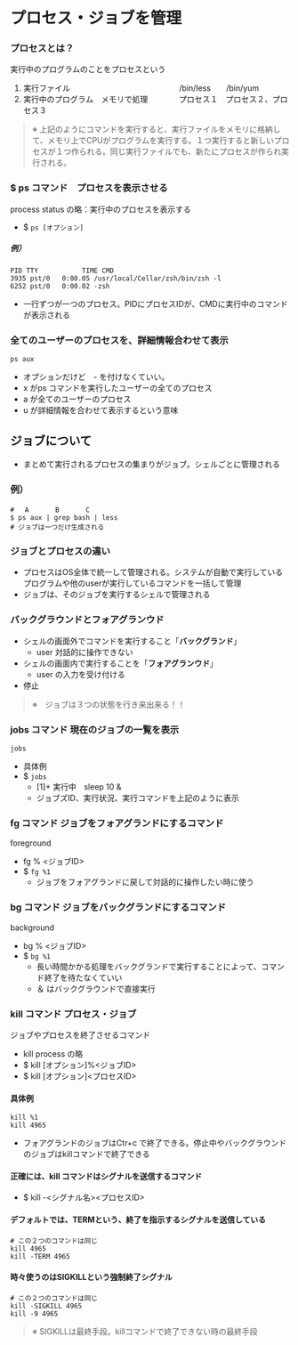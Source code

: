 # プロセス・ジョブを管理
### プロセスとは？
実行中のプログラムのことをプロセスという
1. 実行ファイル　　　　　　　　　　　　　　/bin/less　　/bin/yum
2. 実行中のプログラム　メモリで処理　　　　プロセス１　プロセス２、プロセス３
> ※ 上記のようにコマンドを実行すると、実行ファイルをメモリに格納して、メモリ上でCPUがプログラムを実行する。１つ実行すると新しいプロセスが１つ作られる。同じ実行ファイルでも、新たにプロセスが作られ実行される。
### $ ps コマンド　プロセスを表示させる
process status の略：実行中のプロセスを表示する
- $ `ps [オプション]`
##### 例）
    PID TTY           TIME CMD
    3935 pst/0   0:00.05 /usr/local/Cellar/zsh/bin/zsh -l
    6252 pst/0   0:00.02 -zsh
- 一行ずつが一つのプロセス。PIDにプロセスIDが、CMDに実行中のコマンドが表示される
### 全てのユーザーのプロセスを、詳細情報合わせて表示
    ps aux
- オプションだけど　- を付けなくていい。
- x がps コマンドを実行したユーザーの全てのプロセス
- a が全てのユーザーのプロセス
- u が詳細情報を合わせて表示するという意味
## ジョブについて
- まとめて実行されるプロセスの集まりがジョブ。シェルごとに管理される
### 例）
    # 　A　　　　B　　　　C
    $ ps aux | grep bash | less
    # ジョブは一つだけ生成される
### ジョブとプロセスの違い
- プロセスはOS全体で統一して管理される。システムが自動で実行しているプログラムや他のuserが実行しているコマンドを一括して管理
- ジョブは、そのジョブを実行するシェルで管理される
### バックグラウンドとフォアグランウド
- シェルの画面外でコマンドを実行すること「**バックグランド**」
   - user 対話的に操作できない
- シェルの画面内で実行することを「**フォアグランウド**」
   - user の入力を受け付ける
- 停止
> ※　ジョブは３つの状態を行き来出来る！！
### jobs コマンド 現在のジョブの一覧を表示
    jobs
- 具体例
- $ `jobs`
   - [1]+ 実行中　sleep 10 &
   - ジョブズID、実行状況、実行コマンドを上記のように表示
### fg コマンド ジョブをフォアグランドにするコマンド
foreground
- fg % <ジョブID>
- $ `fg %1`
   - ジョブをフォアグランドに戻して対話的に操作したい時に使う
### bg コマンド ジョブをバックグランドにするコマンド
background
- bg % <ジョブID>
- $ `bg %1`
   - 長い時間かかる処理をバックグランドで実行することによって、コマンド終了を待たなくていい
   -  ＆ はバックグラウンドで直接実行
### kill コマンド プロセス・ジョブ
ジョブやプロセスを終了させるコマンド
- kill process の略
- $ kill [オプション]%<ジョブID>
- $ kill [オプション]<プロセスID>
#### 具体例
    kill %1
    kill 4965
- フォアグランドのジョブはCtr+c で終了できる。停止中やバックグラウンドのジョブはkillコマンドで終了できる
#### 正確には、kill コマンドはシグナルを送信するコマンド
- $ kill -<シグナル名><プロセスID>
#### デフォルトでは、TERMという、終了を指示するシグナルを送信している
    # この２つのコマンドは同じ
    kill 4965
    kill -TERM 4965
#### 時々使うのはSIGKILLという強制終了シグナル
    # この２つのコマンドは同じ
    kill -SIGKILL 4965
    kill -9 4965
> ※ SIGKILLは最終手段。killコマンドで終了できない時の最終手段
